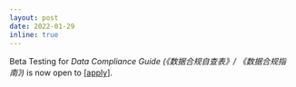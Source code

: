 ```yaml
---
layout: post
date: 2022-01-29
inline: true
---
```


Beta Testing for *Data Compliance Guide (《数据合规自查表》/ 《数据合规指南》)* is now open to [[apply]](mailto:liyikang@pjlab.org.cn).
